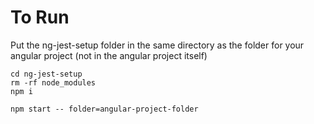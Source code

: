 # To Run

Put the ng-jest-setup folder in the same directory as the folder for your angular project (not in the angular project itself)

    cd ng-jest-setup
    rm -rf node_modules
    npm i

    npm start -- folder=angular-project-folder
